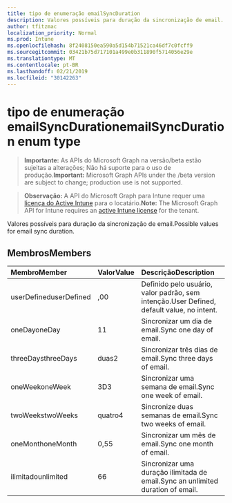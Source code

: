 ```yaml
---
title: tipo de enumeração emailSyncDuration
description: Valores possíveis para duração da sincronização de email.
author: tfitzmac
localization_priority: Normal
ms.prod: Intune
ms.openlocfilehash: 8f2408150ea590a5d154b71521ca46df7c0fcff9
ms.sourcegitcommit: 03421b75d717101a499e0b311890f5714056e29e
ms.translationtype: MT
ms.contentlocale: pt-BR
ms.lasthandoff: 02/21/2019
ms.locfileid: "30142263"
---
```

# <a name="emailsyncduration-enum-type"></a><span data-ttu-id="703b9-103">tipo de enumeração emailSyncDuration</span><span class="sxs-lookup"><span data-stu-id="703b9-103">emailSyncDuration enum type</span></span>

> <span data-ttu-id="703b9-104">**Importante:** As APIs do Microsoft Graph na versão/beta estão sujeitas a alterações; Não há suporte para o uso de produção.</span><span class="sxs-lookup"><span data-stu-id="703b9-104">**Important:** Microsoft Graph APIs under the /beta version are subject to change; production use is not supported.</span></span>

> <span data-ttu-id="703b9-105">**Observação:** A API do Microsoft Graph para Intune requer uma [licença do Active Intune](https://go.microsoft.com/fwlink/?linkid=839381) para o locatário.</span><span class="sxs-lookup"><span data-stu-id="703b9-105">**Note:** The Microsoft Graph API for Intune requires an [active Intune license](https://go.microsoft.com/fwlink/?linkid=839381) for the tenant.</span></span>

<span data-ttu-id="703b9-106">Valores possíveis para duração da sincronização de email.</span><span class="sxs-lookup"><span data-stu-id="703b9-106">Possible values for email sync duration.</span></span>

## <a name="members"></a><span data-ttu-id="703b9-107">Membros</span><span class="sxs-lookup"><span data-stu-id="703b9-107">Members</span></span>
|<span data-ttu-id="703b9-108">Membro</span><span class="sxs-lookup"><span data-stu-id="703b9-108">Member</span></span>|<span data-ttu-id="703b9-109">Valor</span><span class="sxs-lookup"><span data-stu-id="703b9-109">Value</span></span>|<span data-ttu-id="703b9-110">Descrição</span><span class="sxs-lookup"><span data-stu-id="703b9-110">Description</span></span>|
|:---|:---|:---|
|<span data-ttu-id="703b9-111">userDefined</span><span class="sxs-lookup"><span data-stu-id="703b9-111">userDefined</span></span>|<span data-ttu-id="703b9-112">,0</span><span class="sxs-lookup"><span data-stu-id="703b9-112">0</span></span>|<span data-ttu-id="703b9-113">Definido pelo usuário, valor padrão, sem intenção.</span><span class="sxs-lookup"><span data-stu-id="703b9-113">User Defined, default value, no intent.</span></span>|
|<span data-ttu-id="703b9-114">oneDay</span><span class="sxs-lookup"><span data-stu-id="703b9-114">oneDay</span></span>|<span data-ttu-id="703b9-115">1</span><span class="sxs-lookup"><span data-stu-id="703b9-115">1</span></span>|<span data-ttu-id="703b9-116">Sincronizar um dia de email.</span><span class="sxs-lookup"><span data-stu-id="703b9-116">Sync one day of email.</span></span>|
|<span data-ttu-id="703b9-117">threeDays</span><span class="sxs-lookup"><span data-stu-id="703b9-117">threeDays</span></span>|<span data-ttu-id="703b9-118">duas</span><span class="sxs-lookup"><span data-stu-id="703b9-118">2</span></span>|<span data-ttu-id="703b9-119">Sincronizar três dias de email.</span><span class="sxs-lookup"><span data-stu-id="703b9-119">Sync three days of email.</span></span>|
|<span data-ttu-id="703b9-120">oneWeek</span><span class="sxs-lookup"><span data-stu-id="703b9-120">oneWeek</span></span>|<span data-ttu-id="703b9-121">3D</span><span class="sxs-lookup"><span data-stu-id="703b9-121">3</span></span>|<span data-ttu-id="703b9-122">Sincronizar uma semana de email.</span><span class="sxs-lookup"><span data-stu-id="703b9-122">Sync one week of email.</span></span>|
|<span data-ttu-id="703b9-123">twoWeeks</span><span class="sxs-lookup"><span data-stu-id="703b9-123">twoWeeks</span></span>|<span data-ttu-id="703b9-124">quatro</span><span class="sxs-lookup"><span data-stu-id="703b9-124">4</span></span>|<span data-ttu-id="703b9-125">Sincronize duas semanas de email.</span><span class="sxs-lookup"><span data-stu-id="703b9-125">Sync two weeks of email.</span></span>|
|<span data-ttu-id="703b9-126">oneMonth</span><span class="sxs-lookup"><span data-stu-id="703b9-126">oneMonth</span></span>|<span data-ttu-id="703b9-127">0,5</span><span class="sxs-lookup"><span data-stu-id="703b9-127">5</span></span>|<span data-ttu-id="703b9-128">Sincronizar um mês de email.</span><span class="sxs-lookup"><span data-stu-id="703b9-128">Sync one month of email.</span></span>|
|<span data-ttu-id="703b9-129">ilimitado</span><span class="sxs-lookup"><span data-stu-id="703b9-129">unlimited</span></span>|<span data-ttu-id="703b9-130">6</span><span class="sxs-lookup"><span data-stu-id="703b9-130">6</span></span>|<span data-ttu-id="703b9-131">Sincronizar uma duração ilimitada de email.</span><span class="sxs-lookup"><span data-stu-id="703b9-131">Sync an unlimited duration of email.</span></span>|




